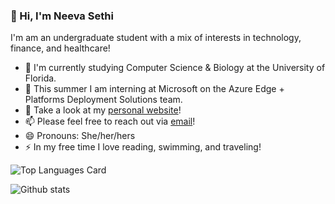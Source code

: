 ### 👋 Hi, I'm Neeva Sethi

<!--
**neevasethi/neevasethi** is a ✨ _special_ ✨ repository because its `README.md` (this file) appears on your GitHub profile.

Here are some ideas to get you started:
-->
I'm am an undergraduate student with a mix of interests in technology, finance, and healthcare!
- 📓 I'm currently studying Computer Science & Biology at the University of Florida.
- 🎒 This summer I am interning at Microsoft on the Azure Edge + Platforms Deployment Solutions team. 
- 💬 Take a look at my [personal website](https://neevasethi.github.io/)! 
- 📫 Please feel free to reach out via [email](sethineeva@gmail.com)!
- 😄 Pronouns: She/her/hers
- ⚡ In my free time I love reading, swimming, and traveling!


![Top Languages Card](https://github-readme-stats.vercel.app/api/top-langs/?username=neevasethi)

![Github stats](https://github-readme-stats.vercel.app/api?username=neevasethi&theme=highcontrast&show_icons=true&count_private=true)
